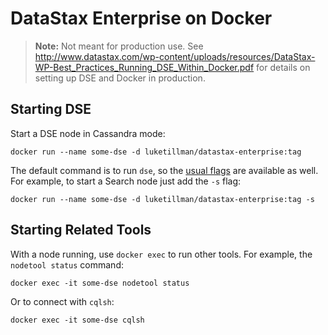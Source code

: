 # DataStax Enterprise on Docker

> **Note:** Not meant for production use. See http://www.datastax.com/wp-content/uploads/resources/DataStax-WP-Best_Practices_Running_DSE_Within_Docker.pdf for details on setting up DSE and Docker in production.

## Starting DSE

Start a DSE node in Cassandra mode:
```
docker run --name some-dse -d luketillman/datastax-enterprise:tag
```

The default command is to run `dse`, so the [usual flags](http://docs.datastax.com/en/datastax_enterprise/4.8/datastax_enterprise/startStop/refDseStandalone.html) are available as well. For example, to start a Search node just add the `-s` flag:
```
docker run --name some-dse -d luketillman/datastax-enterprise:tag -s
```

## Starting Related Tools

With a node running, use `docker exec` to run other tools. For example, the `nodetool status` command:
```
docker exec -it some-dse nodetool status
```

Or to connect with `cqlsh`:
```
docker exec -it some-dse cqlsh
```
